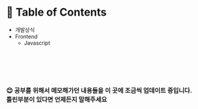 # 📖 Table of Contents

- 개발상식
- Frontend
  - Javascript

<br></br>
<br></br>

### 😊 공부를 위해서 메모해가던 내용들을 이 곳에 조금씩 업데이트 중입니다. 틀린부분이 있다면 언제든지 말해주세요
